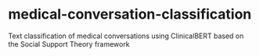 # medical-conversation-classification
Text classification of medical conversations using ClinicalBERT based on the Social Support Theory framework
